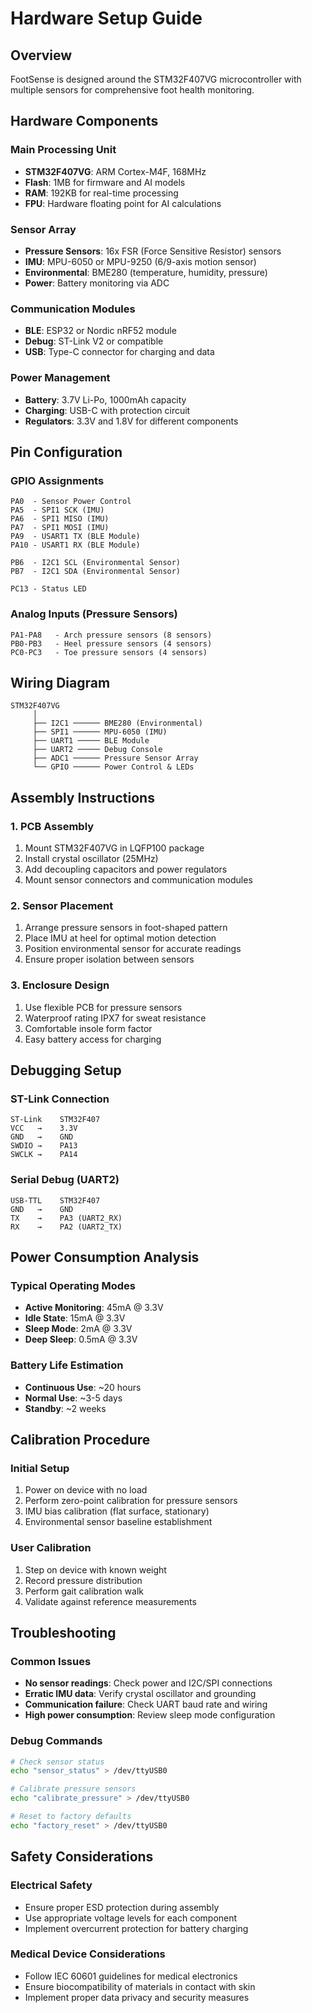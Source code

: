 # Hardware Setup Guide

## Overview
FootSense is designed around the STM32F407VG microcontroller with multiple sensors for comprehensive foot health monitoring.

## Hardware Components

### Main Processing Unit
- **STM32F407VG**: ARM Cortex-M4F, 168MHz
- **Flash**: 1MB for firmware and AI models
- **RAM**: 192KB for real-time processing
- **FPU**: Hardware floating point for AI calculations

### Sensor Array
- **Pressure Sensors**: 16x FSR (Force Sensitive Resistor) sensors
- **IMU**: MPU-6050 or MPU-9250 (6/9-axis motion sensor)
- **Environmental**: BME280 (temperature, humidity, pressure)
- **Power**: Battery monitoring via ADC

### Communication Modules
- **BLE**: ESP32 or Nordic nRF52 module
- **Debug**: ST-Link V2 or compatible
- **USB**: Type-C connector for charging and data

### Power Management
- **Battery**: 3.7V Li-Po, 1000mAh capacity
- **Charging**: USB-C with protection circuit
- **Regulators**: 3.3V and 1.8V for different components

## Pin Configuration

### GPIO Assignments
```
PA0  - Sensor Power Control
PA5  - SPI1 SCK (IMU)
PA6  - SPI1 MISO (IMU)
PA7  - SPI1 MOSI (IMU)
PA9  - USART1 TX (BLE Module)
PA10 - USART1 RX (BLE Module)

PB6  - I2C1 SCL (Environmental Sensor)
PB7  - I2C1 SDA (Environmental Sensor)

PC13 - Status LED
```

### Analog Inputs (Pressure Sensors)
```
PA1-PA8   - Arch pressure sensors (8 sensors)
PB0-PB3   - Heel pressure sensors (4 sensors)
PC0-PC3   - Toe pressure sensors (4 sensors)
```

## Wiring Diagram

```
STM32F407VG
     │
     ├── I2C1 ────── BME280 (Environmental)
     ├── SPI1 ────── MPU-6050 (IMU)
     ├── UART1 ───── BLE Module
     ├── UART2 ───── Debug Console
     ├── ADC1 ────── Pressure Sensor Array
     └── GPIO ────── Power Control & LEDs
```

## Assembly Instructions

### 1. PCB Assembly
1. Mount STM32F407VG in LQFP100 package
2. Install crystal oscillator (25MHz)
3. Add decoupling capacitors and power regulators
4. Mount sensor connectors and communication modules

### 2. Sensor Placement
1. Arrange pressure sensors in foot-shaped pattern
2. Place IMU at heel for optimal motion detection
3. Position environmental sensor for accurate readings
4. Ensure proper isolation between sensors

### 3. Enclosure Design
1. Use flexible PCB for pressure sensors
2. Waterproof rating IPX7 for sweat resistance
3. Comfortable insole form factor
4. Easy battery access for charging

## Debugging Setup

### ST-Link Connection
```
ST-Link    STM32F407
VCC   →    3.3V
GND   →    GND
SWDIO →    PA13
SWCLK →    PA14
```

### Serial Debug (UART2)
```
USB-TTL    STM32F407
GND   →    GND
TX    →    PA3 (UART2_RX)
RX    →    PA2 (UART2_TX)
```

## Power Consumption Analysis

### Typical Operating Modes
- **Active Monitoring**: 45mA @ 3.3V
- **Idle State**: 15mA @ 3.3V
- **Sleep Mode**: 2mA @ 3.3V
- **Deep Sleep**: 0.5mA @ 3.3V

### Battery Life Estimation
- **Continuous Use**: ~20 hours
- **Normal Use**: ~3-5 days
- **Standby**: ~2 weeks

## Calibration Procedure

### Initial Setup
1. Power on device with no load
2. Perform zero-point calibration for pressure sensors
3. IMU bias calibration (flat surface, stationary)
4. Environmental sensor baseline establishment

### User Calibration
1. Step on device with known weight
2. Record pressure distribution
3. Perform gait calibration walk
4. Validate against reference measurements

## Troubleshooting

### Common Issues
- **No sensor readings**: Check power and I2C/SPI connections
- **Erratic IMU data**: Verify crystal oscillator and grounding
- **Communication failure**: Check UART baud rate and wiring
- **High power consumption**: Review sleep mode configuration

### Debug Commands
```bash
# Check sensor status
echo "sensor_status" > /dev/ttyUSB0

# Calibrate pressure sensors
echo "calibrate_pressure" > /dev/ttyUSB0

# Reset to factory defaults
echo "factory_reset" > /dev/ttyUSB0
```

## Safety Considerations

### Electrical Safety
- Ensure proper ESD protection during assembly
- Use appropriate voltage levels for each component
- Implement overcurrent protection for battery charging

### Medical Device Considerations
- Follow IEC 60601 guidelines for medical electronics
- Ensure biocompatibility of materials in contact with skin
- Implement proper data privacy and security measures